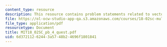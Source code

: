 ```yaml
---
content_type: resource
description: This resource contains problem statements related to vector components.
file: https://ol-ocw-studio-app-qa.s3.amazonaws.com/courses/18-02sc-multivariable-calculus-fall-2010/6d37211262443a5748b24696f1801841_MIT18_02SC_pb_4_quest.pdf
file_type: application/pdf
resourcetype: Document
title: MIT18_02SC_pb_4_quest.pdf
uid: 6d372112-6244-3a57-48b2-4696f1801841
---
```

